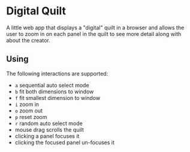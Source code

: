 # Digital Quilt

A little web app that displays a "digital" quilt in a browser and allows the
user to zoom in on each panel in the quilt to see more detail along with about
the creator.

## Using

The following interactions are supported:

  - `a` sequential auto select mode
  - `b` fit both dimensions to window
  - `f` fit smallest dimension to window
  - `i` zoom in
  - `o` zoom out
  - `p` reset zoom
  - `r` random auto select mode
  - mouse drag scrolls the quilt
  - clicking a panel focuses it
  - clicking the focused panel un-focuses it
